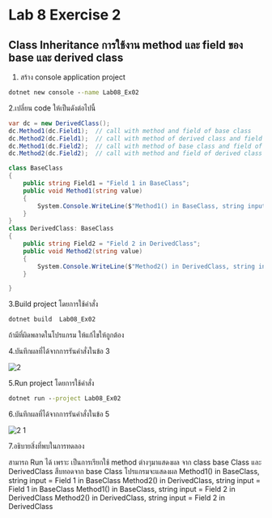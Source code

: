 # Lab 8 Exercise 2

## Class Inheritance การใช้งาน method และ field ของ base และ  derived class

1. สร้าง console application project

```cmd
dotnet new console --name Lab08_Ex02
```

2.เปลี่ยน code ให้เป็นดังต่อไปนี้

```cs
var dc = new DerivedClass();
dc.Method1(dc.Field1);  // call with method and field of base class
dc.Method2(dc.Field1);  // call with method of derived class and field of base class
dc.Method1(dc.Field2);  // call with method of base class and field of derived class
dc.Method2(dc.Field2);  // call with method and field of derived class

class BaseClass
{
    public string Field1 = "Field 1 in BaseClass";
    public void Method1(string value)
    {
        System.Console.WriteLine($"Method1() in BaseClass, string input = {value} ");
    }
}
class DerivedClass: BaseClass
{
    public string Field2 = "Field 2 in DerivedClass";
    public void Method2(string value)
    {
        System.Console.WriteLine($"Method2() in DerivedClass, string input = {value} ");
    }

}
```

3.Build project โดยการใช้คำสั่ง

```cmd
dotnet build  Lab08_Ex02
```

ถ้ามีที่ผิดพลาดในโปรแกรม ให้แก้ไขให้ถูกต้อง

4.บันทึกผลที่ได้จากการรันคำสั่งในข้อ 3

![2](https://github.com/Siriratda/03376836-OOP-2566-Lab-08/assets/144195995/17ea57fe-04da-405e-a4d3-847c74cdb95b)

5.Run project โดยการใช้คำสั่ง

```cmd
dotnet run --project Lab08_Ex02
```

6.บันทึกผลที่ได้จากการรันคำสั่งในข้อ 5

![2 1](https://github.com/Siriratda/03376836-OOP-2566-Lab-08/assets/144195995/ac4059de-8608-4816-bd8f-99ad77ca73f4)

7.อธิบายสิ่งที่พบในการทดลอง

สามารถ Run ได้ เพราะ เป็นการเรียกใช้ method ต่างๆมาแสดงผล จาก class base Class และ DerivedClass สืบทอดจาก base Class
โปรแกรมจะแสดงผล
Method1() in BaseClass, string input = Field 1 in BaseClass
Method2() in DerivedClass, string input = Field 1 in BaseClass
Method1() in BaseClass, string input = Field 2 in DerivedClass
Method2() in DerivedClass, string input = Field 2 in DerivedClass
